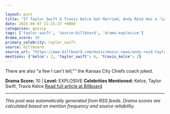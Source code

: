 ```yaml
---

layout: post
title: "If Taylor Swift & Travis Kelce Get Married, Andy Reid Has a ‘Lot of Great Stories’ to Tell at Their Wedding""
date: 2025-08-07 21:15:37 +0000
categories: gossip
tags: ['taylor-swift', 'source-billboard', 'drama-explosive']
drama_score: 10
primary_celebrity: taylor_swift
source: billboard
source_url: "https://www.billboard.com/music/music-news/andy-reid-taylor-swift-travis-kelce-future-wedding-1236039031/""
mentions: {'kelce': 2, 'taylor_swift': 6, 'travis_kelce': 2}
---
```


There are also "a few I can't tell,"" the Kansas City Chiefs coach joked.

**Drama Score:** 10 | **Level:** EXPLOSIVE **Celebrities Mentioned:** Kelce, Taylor Swift, Travis Kelce [Read full article at Billboard](https://www.billboard.com/music/music-news/andy-reid-taylor-swift-travis-kelce-future-wedding-1236039031/)

---

*This post was automatically generated from RSS feeds. Drama scores are calculated based on mention frequency and source reliability.*